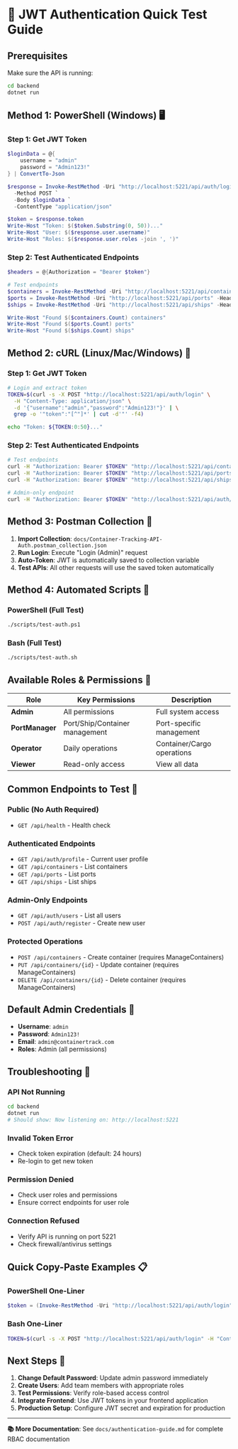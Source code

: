 # 🔐 JWT Authentication Quick Test Guide

## Prerequisites
Make sure the API is running:
```bash
cd backend
dotnet run
```

## Method 1: PowerShell (Windows) 🖥️

### Step 1: Get JWT Token
```powershell
$loginData = @{
    username = "admin"
    password = "Admin123!"
} | ConvertTo-Json

$response = Invoke-RestMethod -Uri "http://localhost:5221/api/auth/login" `
  -Method POST `
  -Body $loginData `
  -ContentType "application/json"

$token = $response.token
Write-Host "Token: $($token.Substring(0, 50))..."
Write-Host "User: $($response.user.username)"
Write-Host "Roles: $($response.user.roles -join ', ')"
```

### Step 2: Test Authenticated Endpoints
```powershell
$headers = @{Authorization = "Bearer $token"}

# Test endpoints
$containers = Invoke-RestMethod -Uri "http://localhost:5221/api/containers" -Headers $headers
$ports = Invoke-RestMethod -Uri "http://localhost:5221/api/ports" -Headers $headers
$ships = Invoke-RestMethod -Uri "http://localhost:5221/api/ships" -Headers $headers

Write-Host "Found $($containers.Count) containers"
Write-Host "Found $($ports.Count) ports"
Write-Host "Found $($ships.Count) ships"
```

## Method 2: cURL (Linux/Mac/Windows) 🐧

### Step 1: Get JWT Token
```bash
# Login and extract token
TOKEN=$(curl -s -X POST "http://localhost:5221/api/auth/login" \
  -H "Content-Type: application/json" \
  -d '{"username":"admin","password":"Admin123!"}' | \
  grep -o '"token":"[^"]*' | cut -d'"' -f4)

echo "Token: ${TOKEN:0:50}..."
```

### Step 2: Test Authenticated Endpoints
```bash
# Test endpoints
curl -H "Authorization: Bearer $TOKEN" "http://localhost:5221/api/containers"
curl -H "Authorization: Bearer $TOKEN" "http://localhost:5221/api/ports"
curl -H "Authorization: Bearer $TOKEN" "http://localhost:5221/api/ships"

# Admin-only endpoint
curl -H "Authorization: Bearer $TOKEN" "http://localhost:5221/api/auth/users"
```

## Method 3: Postman Collection 📮

1. **Import Collection**: `docs/Container-Tracking-API-Auth.postman_collection.json`
2. **Run Login**: Execute "Login (Admin)" request
3. **Auto-Token**: JWT is automatically saved to collection variable
4. **Test APIs**: All other requests will use the saved token automatically

## Method 4: Automated Scripts 🤖

### PowerShell (Full Test)
```bash
./scripts/test-auth.ps1
```

### Bash (Full Test)
```bash
./scripts/test-auth.sh
```

## Available Roles & Permissions 👥

| Role | Key Permissions | Description |
|------|----------------|-------------|
| **Admin** | All permissions | Full system access |
| **PortManager** | Port/Ship/Container management | Port-specific management |
| **Operator** | Daily operations | Container/Cargo operations |
| **Viewer** | Read-only access | View all data |

## Common Endpoints to Test 🎯

### Public (No Auth Required)
- `GET /api/health` - Health check

### Authenticated Endpoints
- `GET /api/auth/profile` - Current user profile
- `GET /api/containers` - List containers
- `GET /api/ports` - List ports
- `GET /api/ships` - List ships

### Admin-Only Endpoints
- `GET /api/auth/users` - List all users
- `POST /api/auth/register` - Create new user

### Protected Operations
- `POST /api/containers` - Create container (requires ManageContainers)
- `PUT /api/containers/{id}` - Update container (requires ManageContainers)
- `DELETE /api/containers/{id}` - Delete container (requires ManageContainers)

## Default Admin Credentials 🔑

- **Username**: `admin`
- **Password**: `Admin123!`
- **Email**: `admin@containertrack.com`
- **Roles**: Admin (all permissions)

## Troubleshooting 🔧

### API Not Running
```bash
cd backend
dotnet run
# Should show: Now listening on: http://localhost:5221
```

### Invalid Token Error
- Check token expiration (default: 24 hours)
- Re-login to get new token

### Permission Denied
- Check user roles and permissions
- Ensure correct endpoints for user role

### Connection Refused
- Verify API is running on port 5221
- Check firewall/antivirus settings

## Quick Copy-Paste Examples 📋

### PowerShell One-Liner
```powershell
$token = (Invoke-RestMethod -Uri "http://localhost:5221/api/auth/login" -Method POST -Body (@{username="admin";password="Admin123!"} | ConvertTo-Json) -ContentType "application/json").token; Invoke-RestMethod -Uri "http://localhost:5221/api/containers" -Headers @{Authorization="Bearer $token"}
```

### Bash One-Liner
```bash
TOKEN=$(curl -s -X POST "http://localhost:5221/api/auth/login" -H "Content-Type: application/json" -d '{"username":"admin","password":"Admin123!"}' | grep -o '"token":"[^"]*' | cut -d'"' -f4) && curl -H "Authorization: Bearer $TOKEN" "http://localhost:5221/api/containers"
```

## Next Steps 🚀

1. **Change Default Password**: Update admin password immediately
2. **Create Users**: Add team members with appropriate roles
3. **Test Permissions**: Verify role-based access control
4. **Integrate Frontend**: Use JWT tokens in your frontend application
5. **Production Setup**: Configure JWT secret and expiration for production

---

**📚 More Documentation**: See `docs/authentication-guide.md` for complete RBAC documentation